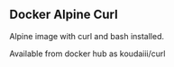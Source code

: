 Docker Alpine Curl
--

Alpine image with curl and bash installed.

Available from docker hub as koudaiii/curl
